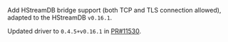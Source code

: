Add HStreamDB bridge support (both TCP and TLS connection allowed), adapted to the HStreamDB `v0.16.1`.

Updated driver to `0.4.5+v0.16.1` in [PR#11530](https://github.com/emqx/emqx/pull/11530).
